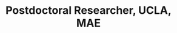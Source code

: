 ---
name: Alexis Block, Dr. sc.
title:  Postdoctoral Researcher, UCLA, MAE
image: /img/organizers/block_alexis.JPG
link:
---